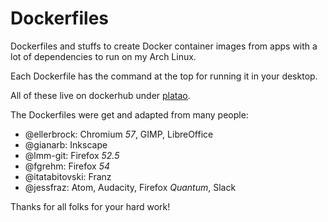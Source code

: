 # Dockerfiles
Dockerfiles and stuffs to create Docker container images from apps with a lot of dependencies to run on my Arch Linux.

Each Dockerfile has the command at the top for running it in your desktop.

All of these live on dockerhub under [platao](https://hub.docker.com/u/platao/).

The Dockerfiles were get and adapted from many people:
* @ellerbrock: Chromium *57*, GIMP, LibreOffice
* @gianarb: Inkscape
* @lmm-git: Firefox *52.5*
* @fgrehm: Firefox *54*
* @itatabitovski: Franz
* @jessfraz: Atom, Audacity, Firefox *Quantum*, Slack

Thanks for all folks for your hard work!
